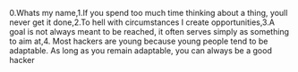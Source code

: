 0.Whats my name,1.If you spend too much time thinking about a thing, youll never get it done,2.To hell with circumstances I create opportunities,3.A goal is not always meant to be reached, it often serves simply as something to aim at,4. Most hackers are young because young people tend to be adaptable. As long as you remain adaptable, you can always be a good hacker
